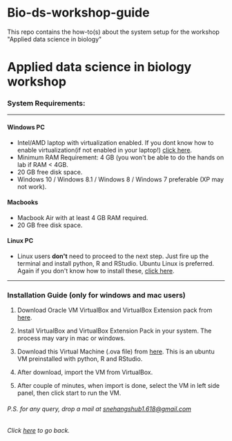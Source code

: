 # Bio-ds-workshop-guide
This repo contains the how-to(s) about the system setup for the workshop "Applied data science in biology"


# Applied data science in biology workshop

### System Requirements:
<hr />


####  Windows PC

- Intel/AMD laptop with virtualization enabled. If you dont know how to enable virtualization(if not enabled in your laptop!) [click here](http://bfy.tw/Mzsq).
- Minimum RAM Requirement: 4 GB (you won't be able to do the hands on lab if RAM < 4GB.
- 20 GB free disk space.
- Windows 10 / Windows 8.1 / Windows 8 / Windows 7 preferable (XP may not work).

#### Macbooks
- Macbook Air with at least 4 GB RAM required.
- 20 GB free disk space.

#### Linux PC
- Linux users **don't** need to proceed to the next step. Just fire up the terminal and install python, R and RStudio. Ubuntu Linux is preferred. Again if you don't know how to install these, [click here](http://bfy.tw/Mzt6).


<hr />

### Installation Guide (only for windows and mac users)

1. Download Oracle VM VirtualBox and VirtualBox Extension pack from [here](https://www.virtualbox.org/).


2. Install VirtualBox and VirtualBox Extension Pack in your system. The process may vary in mac or windows.
3.  Download this Virtual Machine (.ova file) from [here](https://drive.google.com/open?id=1ysXdhs78RAI0yDc1an2SF-c6NZ5ffqbm). This is an ubuntu VM preinstalled with python, R and RStudio.
4. After download, import the VM from VirtualBox.
5. After couple of minutes, when import is done, select the VM in left side panel, then click start to run the VM.

###### P.S. for any query, drop a mail at snehangshub1.618@gmail.com

###### Click [here](https://github.com/forkbomb-666/bio-ds-workshop-guide) to go back.
